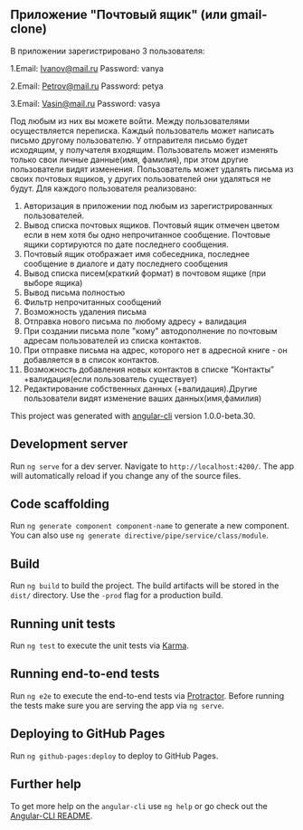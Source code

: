  ## Приложение "Почтовый ящик" (или gmail-clone)
В приложении зарегистрировано 3 пользователя:

1.Email: Ivanov@mail.ru Password: vanya

2.Email: Petrov@mail.ru  Password: petya

3.Email: Vasin@mail.ru    Password: vasya

Под любым из них вы можете войти. Между пользователями осуществляется переписка. Каждый пользователь может написать письмо другому пользователю. У отправителя письмо будет исходящим, у получателя входящим. Пользователь может изменять только  свои  личные данные(имя, фамилия),  при этом другие пользователи видят изменения. Пользователь может удалять письма из своих почтовых ящиков, у других пользователей они удаляться не будут. 
Для каждого пользователя реализовано:
1. Авторизация в приложении под любым из зарегистрированных пользователей.
2. Вывод списка почтовых ящиков. Почтовый ящик отмечен цветом если в нем хотя бы одно непрочитанное сообщение. Почтовые ящики сортируются  по дате последнего сообщения.
3. Почтовый ящик отображает имя собеседника, последнее сообщение в диалоге и дату последнего сообщения
4. Вывод списка писем(краткий формат) в почтовом ящике (при выборе ящика)
5. Вывод письма полностью
6. Фильтр непрочитанных сообщений
7. Возможность удаления письма 
8. Отправка нового письма по любому адресу + валидация
9. При создании письма поле "кому" автодополнение по почтовым адресам пользователей из списка контактов.
10. При отправке письма на адрес, которого нет в адресной книге - он добавляется в  в список контактов.
11. Возможность добавления новых контактов в списке “Контакты” +валидация(если пользователь существует)
12. Редактирование собственных данных (+валидация).Другие пользователи видят изменение ваших данных(имя,фамилия)

This project was generated with [angular-cli](https://github.com/angular/angular-cli) version 1.0.0-beta.30.

## Development server
Run `ng serve` for a dev server. Navigate to `http://localhost:4200/`. The app will automatically reload if you change any of the source files.

## Code scaffolding

Run `ng generate component component-name` to generate a new component. You can also use `ng generate directive/pipe/service/class/module`.

## Build

Run `ng build` to build the project. The build artifacts will be stored in the `dist/` directory. Use the `-prod` flag for a production build.

## Running unit tests

Run `ng test` to execute the unit tests via [Karma](https://karma-runner.github.io).

## Running end-to-end tests

Run `ng e2e` to execute the end-to-end tests via [Protractor](http://www.protractortest.org/).
Before running the tests make sure you are serving the app via `ng serve`.

## Deploying to GitHub Pages

Run `ng github-pages:deploy` to deploy to GitHub Pages.

## Further help

To get more help on the `angular-cli` use `ng help` or go check out the [Angular-CLI README](https://github.com/angular/angular-cli/blob/master/README.md).
